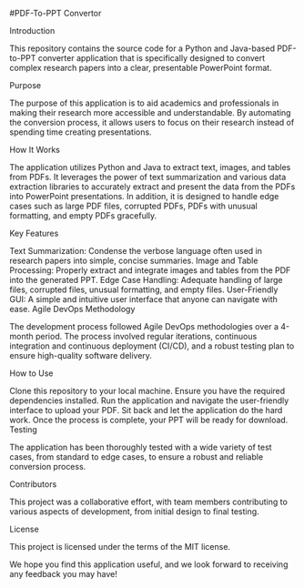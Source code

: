 #PDF-To-PPT Convertor

Introduction

This repository contains the source code for a Python and Java-based PDF-to-PPT converter application that is specifically designed to convert complex research papers into a clear, presentable PowerPoint format.

Purpose

The purpose of this application is to aid academics and professionals in making their research more accessible and understandable. By automating the conversion process, it allows users to focus on their research instead of spending time creating presentations.

How It Works

The application utilizes Python and Java to extract text, images, and tables from PDFs. It leverages the power of text summarization and various data extraction libraries to accurately extract and present the data from the PDFs into PowerPoint presentations. In addition, it is designed to handle edge cases such as large PDF files, corrupted PDFs, PDFs with unusual formatting, and empty PDFs gracefully.

Key Features

Text Summarization: Condense the verbose language often used in research papers into simple, concise summaries.
Image and Table Processing: Properly extract and integrate images and tables from the PDF into the generated PPT.
Edge Case Handling: Adequate handling of large files, corrupted files, unusual formatting, and empty files.
User-Friendly GUI: A simple and intuitive user interface that anyone can navigate with ease.
Agile DevOps Methodology

The development process followed Agile DevOps methodologies over a 4-month period. The process involved regular iterations, continuous integration and continuous deployment (CI/CD), and a robust testing plan to ensure high-quality software delivery.

How to Use

Clone this repository to your local machine.
Ensure you have the required dependencies installed.
Run the application and navigate the user-friendly interface to upload your PDF.
Sit back and let the application do the hard work. Once the process is complete, your PPT will be ready for download.
Testing

The application has been thoroughly tested with a wide variety of test cases, from standard to edge cases, to ensure a robust and reliable conversion process.

Contributors

This project was a collaborative effort, with team members contributing to various aspects of development, from initial design to final testing.

License

This project is licensed under the terms of the MIT license.

We hope you find this application useful, and we look forward to receiving any feedback you may have!
